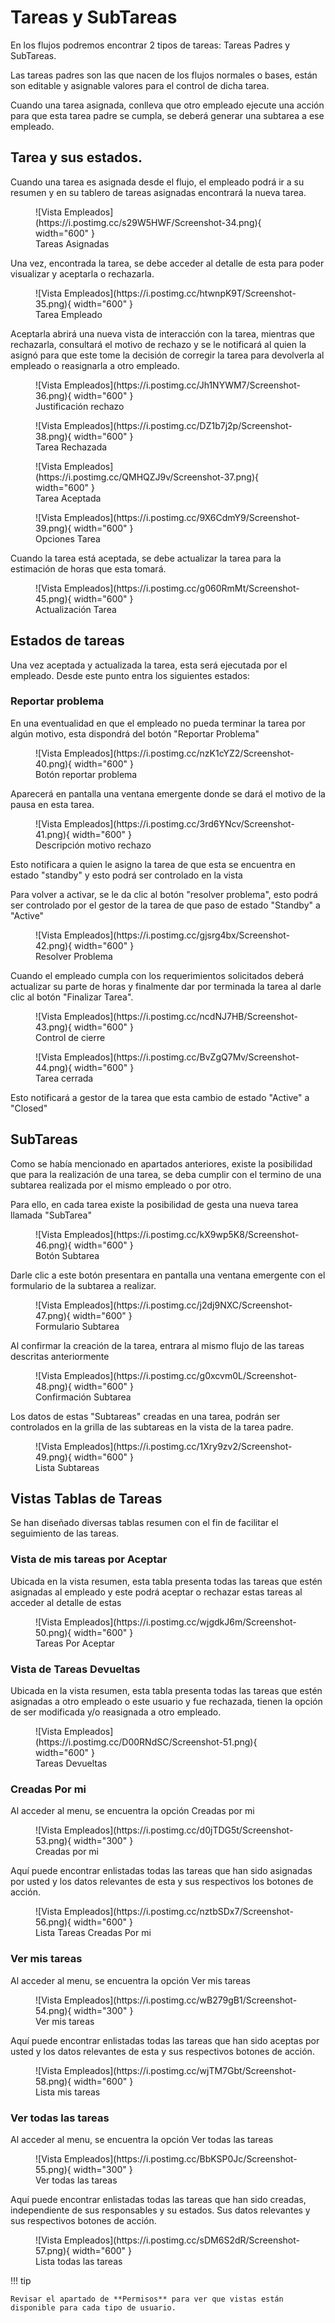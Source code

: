# Tareas y SubTareas

En los flujos podremos encontrar 2 tipos de tareas: Tareas Padres y SubTareas.  

Las tareas padres son las que nacen de los flujos normales o bases, están son editable y asignable valores para el control de dicha tarea.  

Cuando una tarea asignada, conlleva que otro empleado ejecute una acción para que esta tarea padre se cumpla, se deberá generar una subtarea a ese empleado.  

## Tarea y sus estados.

Cuando una tarea es asignada desde el flujo, el empleado podrá ir a su resumen y en su tablero de tareas asignadas encontrará la nueva tarea.

<figure markdown>
  ![Vista Empleados](https://i.postimg.cc/s29W5HWF/Screenshot-34.png){ width="600" }
  <figcaption>Tareas Asignadas</figcaption>
</figure>

Una vez, encontrada la tarea, se debe acceder al detalle de esta para poder visualizar y aceptarla o rechazarla.  

<figure markdown>
  ![Vista Empleados](https://i.postimg.cc/htwnpK9T/Screenshot-35.png){ width="600" }
  <figcaption>Tarea Empleado</figcaption>
</figure>

Aceptarla abrirá una nueva vista de interacción con la tarea, mientras que rechazarla, consultará el motivo de rechazo y se le notificará al quien la asignó para que este tome la decisión de corregir la tarea para devolverla al empleado o reasignarla a otro empleado.


<figure markdown>
  ![Vista Empleados](https://i.postimg.cc/Jh1NYWM7/Screenshot-36.png){ width="600" }
  <figcaption>Justificación rechazo</figcaption>
</figure>

<figure markdown>
  ![Vista Empleados](https://i.postimg.cc/DZ1b7j2p/Screenshot-38.png){ width="600" }
  <figcaption>Tarea Rechazada</figcaption>
</figure>

<figure markdown>
  ![Vista Empleados](https://i.postimg.cc/QMHQZJ9v/Screenshot-37.png){ width="600" }
  <figcaption>Tarea Aceptada</figcaption>
</figure>

<figure markdown>
  ![Vista Empleados](https://i.postimg.cc/9X6CdmY9/Screenshot-39.png){ width="600" }
  <figcaption>Opciones Tarea</figcaption>
</figure>

Cuando la tarea está aceptada, se debe actualizar la tarea para la estimación de horas que esta tomará.

<figure markdown>
  ![Vista Empleados](https://i.postimg.cc/g060RmMt/Screenshot-45.png){ width="600" }
  <figcaption>Actualización Tarea</figcaption>
</figure>

## Estados de tareas

Una vez aceptada y actualizada la tarea, esta será ejecutada por el empleado. Desde este punto entra los siguientes estados:

### Reportar problema

En una eventualidad en que el empleado no pueda terminar la tarea por algún motivo, esta dispondrá del botón "Reportar Problema"  

<figure markdown>
  ![Vista Empleados](https://i.postimg.cc/nzK1cYZ2/Screenshot-40.png){ width="600" }
  <figcaption>Botón reportar problema</figcaption>
</figure>

Aparecerá en pantalla una ventana emergente donde se dará el motivo de la pausa en esta tarea.

<figure markdown>
  ![Vista Empleados](https://i.postimg.cc/3rd6YNcv/Screenshot-41.png){ width="600" }
  <figcaption>Descripción motivo rechazo</figcaption>
</figure>

Esto notificara a quien le asigno la tarea de que esta se encuentra en estado "standby" y esto podrá ser controlado en la vista  

Para volver a activar, se le da clic al botón "resolver problema", esto podrá ser controlado por el gestor de la tarea de que paso de estado "Standby" a "Active"  

<figure markdown>
  ![Vista Empleados](https://i.postimg.cc/gjsrg4bx/Screenshot-42.png){ width="600" }
  <figcaption>Resolver Problema</figcaption>
</figure>

Cuando el empleado cumpla con los requerimientos solicitados deberá actualizar su parte de horas y finalmente dar por terminada la tarea al darle 
clic al botón "Finalizar Tarea".

<figure markdown>
  ![Vista Empleados](https://i.postimg.cc/ncdNJ7HB/Screenshot-43.png){ width="600" }
  <figcaption>Control de cierre</figcaption>
</figure>

<figure markdown>
  ![Vista Empleados](https://i.postimg.cc/BvZgQ7Mv/Screenshot-44.png){ width="600" }
  <figcaption>Tarea cerrada</figcaption>
</figure>

Esto notificará a gestor de la tarea que esta cambio de estado "Active" a "Closed"

## SubTareas

Como se había mencionado en apartados anteriores, existe la posibilidad que para la realización de una tarea, se deba cumplir con el termino de
una subtarea realizada por el mismo empleado o por otro.

Para ello, en cada tarea existe la posibilidad de gesta una nueva tarea llamada "SubTarea"

<figure markdown>
  ![Vista Empleados](https://i.postimg.cc/kX9wp5K8/Screenshot-46.png){ width="600" }
  <figcaption>Botón Subtarea</figcaption>
</figure>

Darle clic a este botón presentara en pantalla una ventana emergente con el formulario de la subtarea a realizar.

<figure markdown>
  ![Vista Empleados](https://i.postimg.cc/j2dj9NXC/Screenshot-47.png){ width="600" }
  <figcaption>Formulario Subtarea</figcaption>
</figure>

Al confirmar la creación de la tarea, entrara al mismo flujo de las tareas descritas anteriormente

<figure markdown>
  ![Vista Empleados](https://i.postimg.cc/g0xcvm0L/Screenshot-48.png){ width="600" }
  <figcaption>Confirmación Subtarea</figcaption>
</figure>

Los datos de estas "Subtareas" creadas en una tarea, podrán ser controlados en la grilla de las subtareas en la vista de la tarea padre.

<figure markdown>
  ![Vista Empleados](https://i.postimg.cc/1Xry9zv2/Screenshot-49.png){ width="600" }
  <figcaption>Lista Subtareas</figcaption>
</figure>

## Vistas Tablas de Tareas

Se han diseñado diversas tablas resumen con el fin de facilitar el seguimiento de las tareas.  

### Vista de mis tareas por Aceptar

Ubicada en la vista resumen, esta tabla presenta todas las tareas que estén asignadas al empleado y este podrá aceptar o rechazar estas tareas al acceder al detalle de estas

<figure markdown>
  ![Vista Empleados](https://i.postimg.cc/wjgdkJ6m/Screenshot-50.png){ width="600" }
  <figcaption>Tareas Por Aceptar</figcaption>
</figure>

### Vista de Tareas Devueltas

Ubicada en la vista resumen, esta tabla presenta todas las tareas que estén asignadas a otro empleado o este usuario y fue rechazada, tienen la opción de ser modificada y/o reasignada a otro empleado.

<figure markdown>
  ![Vista Empleados](https://i.postimg.cc/D00RNdSC/Screenshot-51.png){ width="600" }
  <figcaption>Tareas Devueltas</figcaption>
</figure>


### Creadas Por mi

Al acceder al menu, se encuentra la opción Creadas por mi
<figure markdown>
  ![Vista Empleados](https://i.postimg.cc/d0jTDG5t/Screenshot-53.png){ width="300" }
  <figcaption>Creadas por mi</figcaption>
</figure>

Aquí puede encontrar enlistadas todas las tareas que han sido asignadas por usted y los datos relevantes de esta y sus respectivos los botones de acción.

<figure markdown>
  ![Vista Empleados](https://i.postimg.cc/nztbSDx7/Screenshot-56.png){ width="600" }
  <figcaption>Lista Tareas Creadas Por mi</figcaption>
</figure>

### Ver mis tareas

Al acceder al menu, se encuentra la opción Ver mis tareas
<figure markdown>
  ![Vista Empleados](https://i.postimg.cc/wB279gB1/Screenshot-54.png){ width="300" }
  <figcaption>Ver mis tareas</figcaption>
</figure>

Aquí puede encontrar enlistadas todas las tareas que han sido aceptas por usted y los datos relevantes de esta y sus respectivos botones de acción.

<figure markdown>
  ![Vista Empleados](https://i.postimg.cc/wjTM7Gbt/Screenshot-58.png){ width="600" }
  <figcaption>Lista mis tareas</figcaption>
</figure>

### Ver todas las tareas

Al acceder al menu, se encuentra la opción Ver todas las tareas

<figure markdown>
  ![Vista Empleados](https://i.postimg.cc/BbKSP0Jc/Screenshot-55.png){ width="300" }
  <figcaption>Ver todas las tareas</figcaption>
</figure>

Aquí puede encontrar enlistadas todas las tareas que han sido creadas, independiente de sus responsables y su estados. Sus datos relevantes y sus respectivos botones de acción.

<figure markdown>
  ![Vista Empleados](https://i.postimg.cc/sDM6S2dR/Screenshot-57.png){ width="600" }
  <figcaption>Lista todas las tareas</figcaption>
</figure>

!!! tip

    Revisar el apartado de **Permisos** para ver que vistas están disponible para cada tipo de usuario.

